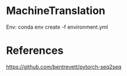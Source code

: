 # MachineTranslation

Env: conda env create -f environment.yml

# References

https://github.com/bentrevett/pytorch-seq2seq
